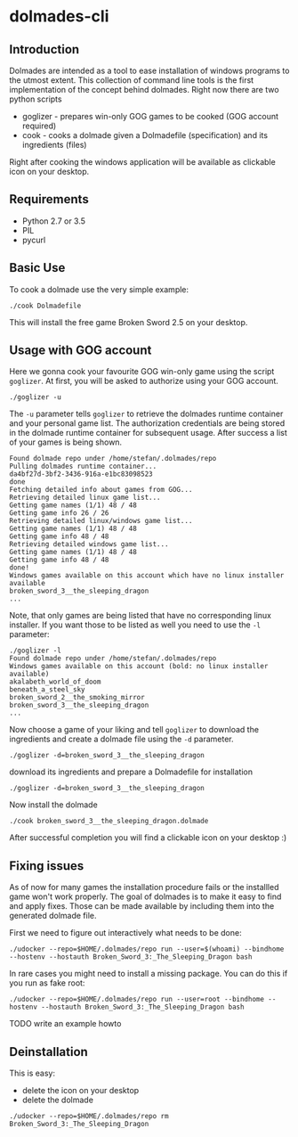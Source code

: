 # dolmades-cli

## Introduction

Dolmades are intended as a tool to ease installation of windows programs to the utmost extent.
This collection of command line tools is the first implementation of the concept behind dolmades.
Right now there are two python scripts

* goglizer - prepares win-only GOG games to be cooked (GOG account required)
* cook - cooks a dolmade given a Dolmadefile (specification) and its ingredients (files)

Right after cooking the windows application will be available as clickable icon on your desktop.

## Requirements

* Python 2.7 or 3.5
* PIL
* pycurl

## Basic Use

To cook a dolmade use the very simple example:

```
./cook Dolmadefile
```
This will install the free game Broken Sword 2.5 on your desktop.

## Usage with GOG account

Here we gonna cook your favourite GOG win-only game using the script `goglizer`.
At first, you will be asked to authorize using your GOG account.
```
./goglizer -u
```
The `-u` parameter tells `goglizer` to retrieve the dolmades runtime container and your personal game list.
The authorization credentials are being stored in the dolmade runtime container for subsequent usage.
After success a list of your games is being shown. 

```
Found dolmade repo under /home/stefan/.dolmades/repo
Pulling dolmades runtime container...
da4bf27d-3bf2-3436-916a-e1bc83098523
done
Fetching detailed info about games from GOG...
Retrieving detailed linux game list...
Getting game names (1/1) 48 / 48
Getting game info 26 / 26
Retrieving detailed linux/windows game list...
Getting game names (1/1) 48 / 48
Getting game info 48 / 48
Retrieving detailed windows game list...
Getting game names (1/1) 48 / 48
Getting game info 48 / 48
done!
Windows games available on this account which have no linux installer available
broken_sword_3__the_sleeping_dragon
...
```

Note, that only games are being listed that have no corresponding linux installer. If you want those to be listed as well you need to use the `-l` parameter:

```
./goglizer -l
Found dolmade repo under /home/stefan/.dolmades/repo
Windows games available on this account (bold: no linux installer available)
akalabeth_world_of_doom
beneath_a_steel_sky
broken_sword_2__the_smoking_mirror
broken_sword_3__the_sleeping_dragon
...
```

Now choose a game of your liking and tell `goglizer` to download the ingredients and create a dolmade file using the `-d` parameter.
```
./goglizer -d=broken_sword_3__the_sleeping_dragon
```
download its ingredients and prepare a Dolmadefile for installation
```
./goglizer -d=broken_sword_3__the_sleeping_dragon
```

Now install the dolmade
```
./cook broken_sword_3__the_sleeping_dragon.dolmade
```
After successful completion you will find a clickable icon on your desktop :)

## Fixing issues

As of now for many games the installation procedure fails or the installled game won't work properly.
The goal of dolmades is to make it easy to find and apply fixes. 
Those can be made available by including them into the generated dolmade file.

First we need to figure out interactively what needs to be done:
```
./udocker --repo=$HOME/.dolmades/repo run --user=$(whoami) --bindhome --hostenv --hostauth Broken_Sword_3:_The_Sleeping_Dragon bash
```
In rare cases you might need to install a missing package. You can do this if you run as fake root:
```
./udocker --repo=$HOME/.dolmades/repo run --user=root --bindhome --hostenv --hostauth Broken_Sword_3:_The_Sleeping_Dragon bash
```
TODO write an example howto

## Deinstallation
 
 This is easy:
 * delete the icon on your desktop
 * delete the dolmade
 ```
 ./udocker --repo=$HOME/.dolmades/repo rm Broken_Sword_3:_The_Sleeping_Dragon
 ```
